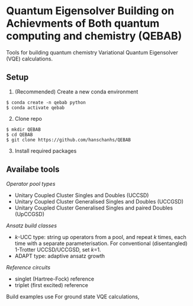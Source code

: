 # Quantum Eigensolver Building on Achievments of Both quantum computing and chemistry (QEBAB)
Tools for building quantum chemistry Variational Quantum Eigensolver (VQE) calculations. 

## Setup
1. (Recommended) Create a new conda environment
```console
$ conda create -n qebab python
$ conda activate qebab
```
2. Clone repo
```console
$ mkdir QEBAB
$ cd QEBAB
$ git clone https://github.com/hanschanhs/QEBAB
```
3. Install required packages 

## Availabe tools
_Operator pool types_
- Unitary Coupled Cluster Singles and Doubles (UCCSD)
- Unitary Coupled Cluster Generalised Singles and Doubles (UCCGSD)
- Unitary Coupled Cluster Generalised Singles and paired Doubles (UpCCGSD)

_Ansatz build classes_
- _k_-UCC type: string up operators from a pool, and repeat _k_ times, each time with a separate parameterisation. For conventional (disentangled) 1-Trotter UCCSD/UCCGSD, set _k_=1. 
- ADAPT type: adaptive ansatz growth 

_Reference circuits_
- singlet (Hartree-Fock) reference
- triplet (first excited) reference

Build examples use For ground state VQE calculations,  
